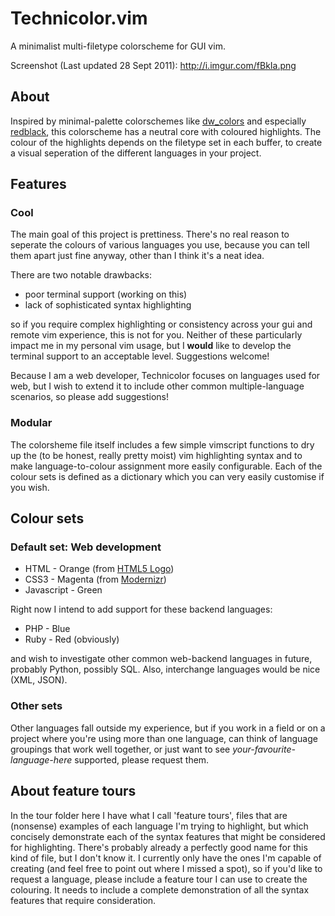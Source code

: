 Technicolor.vim
===============

A minimalist multi-filetype colorscheme for GUI vim.

Screenshot (Last updated 28 Sept 2011): http://i.imgur.com/fBkIa.png

About
-----

Inspired by minimal-palette colorschemes like [dw_colors](http://sites.google.com/site/dwcolors/)
and especially [redblack](https://github.com/rdineiu/vim-redblack), this colorscheme has a neutral
core with coloured highlights. The colour of the highlights depends on the filetype set in each buffer,
to create a visual seperation of the different languages in your project.


Features
--------

### Cool

The main goal of this project is prettiness. There's no real reason to seperate the colours of various
languages you use, because you can tell them apart just fine anyway, other than I think it's a neat idea.

There are two notable drawbacks:

* poor terminal support (working on this)
* lack of sophisticated syntax highlighting

so if you require complex highlighting or consistency across your gui and remote vim experience, 
this is not for you. Neither of these particularly impact me in my personal vim usage, but I **would** 
like to develop the terminal support to an acceptable level. Suggestions welcome!

Because I am a web developer, Technicolor focuses on languages used for web, but I wish to extend 
it to include other common multiple-language scenarios, so please add suggestions!


### Modular

The colorsheme file itself includes a few simple vimscript functions to dry up the (to be honest, 
really pretty moist) vim highlighting syntax and to make language-to-colour assignment more easily 
configurable. Each of the colour sets is defined as a dictionary which you can very easily customise 
if you wish.


Colour sets
-----------

### Default set: Web development

* HTML - Orange (from [HTML5 Logo](http://www.w3.org/html/logo))
* CSS3 - Magenta (from [Modernizr](http://www.modernizr.com))
* Javascript - Green

Right now I intend to add support for these backend languages:

* PHP - Blue
* Ruby - Red (obviously)

and wish to investigate other common web-backend languages in future, probably Python, possibly SQL. 
Also, interchange languages would be nice (XML, JSON).

### Other sets

Other languages fall outside my experience, but if you work in a field or on a project where you're 
using more than one language, can think of language groupings that work well together, or just want 
to see *your-favourite-language-here* supported, please request them.



## About feature tours

In the tour folder here I have what I call 'feature tours', files that are (nonsense) examples of each 
language I'm trying to highlight, but which concisely demonstrate each of the syntax features that might
be considered for highlighting. There's probably already a perfectly good name for this kind of file, but 
I don't know it. I currently only have the ones I'm capable of creating (and feel free to point out where 
I missed a spot), so if you'd like to request a language, please include a feature tour I can use to create 
the colouring. 
It needs to include a complete demonstration of all the syntax features that require consideration.


